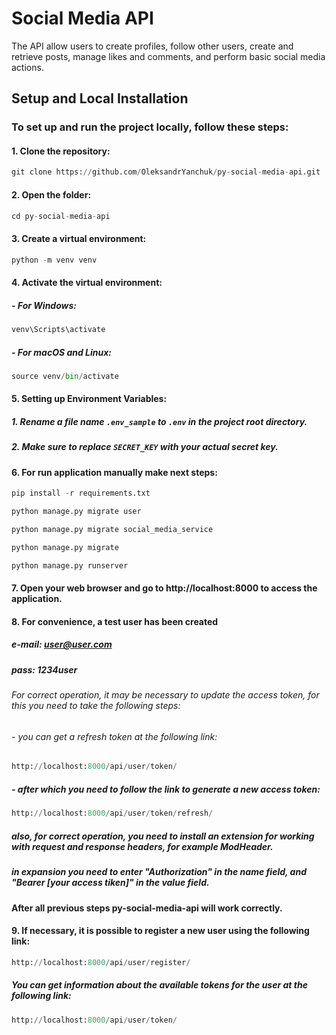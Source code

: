 # Social Media API

The API allow users to create profiles, follow other users, create and retrieve posts, manage likes and comments, and perform basic social media actions.

## Setup and Local Installation

### To set up and run the project locally, follow these steps:

#### 1.  Clone the repository:

```python
git clone https://github.com/OleksandrYanchuk/py-social-media-api.git
```
#### 2. Open the folder:
```python
cd py-social-media-api
```
#### 3. Create a virtual environment:
```python
python -m venv venv
```
#### 4. Activate the virtual environment:
   
##### - For Windows:
```python
venv\Scripts\activate
```
##### -	For macOS and Linux:
```python
source venv/bin/activate
```
#### 5. Setting up Environment Variables:

##### 1. Rename a file name `.env_sample` to `.env` in the project root directory.

##### 2. Make sure to replace `SECRET_KEY` with your actual secret key.

#### 6. For run application manually make next steps:

```python
pip install -r requirements.txt
```
```python
python manage.py migrate user
```
```python
python manage.py migrate social_media_service
```
```python
python manage.py migrate
```
```python
python manage.py runserver
```
#### 7. Open your web browser and go to http://localhost:8000 to access the application.

#### 8. For convenience, a test user has been created
##### e-mail: user@user.com
##### pass: 1234user
###### For correct operation, it may be necessary to update the access token, for this you need to take the following steps:
###### - you can get a refresh token at the following link:
```python
http://localhost:8000/api/user/token/
```
##### - after which you need to follow the link to generate a new access token:
```python
http://localhost:8000/api/user/token/refresh/
```
##### also, for correct operation, you need to install an extension for working with request and response headers, for example ModHeader.
##### in expansion you need to enter "Authorization" in the name field, and "Bearer [your access tiken]" in the value field.

#### After all previous steps py-social-media-api will work correctly.
#### 9. If necessary, it is possible to register a new user using the following link:
```python
http://localhost:8000/api/user/register/
```
##### You can get information about the available tokens for the user at the following link:
```python
http://localhost:8000/api/user/token/
```
